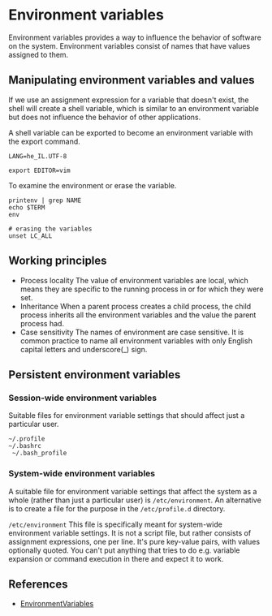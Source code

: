 # Environment variables

Environment variables provides a way to influence the behavior of software on
the system. Environment variables consist of names that have values assigned
to them.

## Manipulating environment variables and values

If we use an assignment expression for a variable that doesn't exist, the shell
will create a shell variable, which is similar to an environment variable but
does not influence the behavior of other applications.

A shell variable can be exported to become an environment variable with the
export command.

```shell
LANG=he_IL.UTF-8

export EDITOR=vim
```

To examine the environment or erase the variable.

```shell
printenv | grep NAME
echo $TERM
env

# erasing the variables
unset LC_ALL
```

## Working principles

* Process locality
    The value of environment variables are local, which means they
    are specific to the running process in or for which they were
    set.
* Inheritance
    When a parent process creates a child process, the child process inherits
    all the environment variables and the value the parent process had.
* Case sensitivity
    The names of environment are case sensitive. It is common practice to name
    all environment variables with only English capital letters and
    underscore(_) sign.

## Persistent environment variables

### Session-wide environment variables

Suitable files for environment variable settings that should affect just
a particular user.

```shell
~/.profile
~/.bashrc
 ~/.bash_profile
```

### System-wide environment variables

A suitable file for environment variable settings that affect the system as a
whole (rather than just a particular user) is `/etc/environment`. An alternative
is to create a file for the purpose in the `/etc/profile.d` directory.

`/etc/environment` This file is specifically meant for system-wide environment
variable settings. It is not a script file, but rather consists of assignment
expressions, one per line. It's pure key-value pairs, with values optionally
quoted. You can't put anything that tries to do e.g. variable expansion or
command execution in there and expect it to work.

## References

* [EnvironmentVariables](https://help.ubuntu.com/community/EnvironmentVariables)